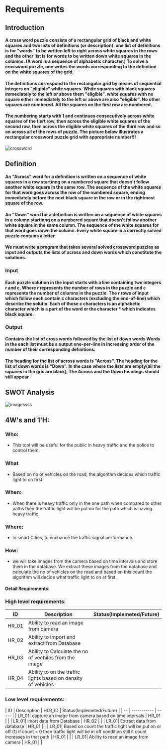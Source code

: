 # Requirements
## Introduction
   ####  A cross word puzzle consists of a rectangular grid of black and white squares and two lists of definitions (or description). one list of definitions is for "words" to be written left to right across white squares in the rows and the other list is for words to be written down white squares in the columns. (A word is a sequence of alphabetic character.) To solve a crossword puzzle, one writes the words corresponding to the definition on the white squares of the grid.
     
  ####  The definitions correspond to the rectangular grid by means of sequential integers on "eligible" white squares. White squares with black squares immediately to the left or above them "eligible". white squares with no square either immediately to the left or above are also "eligible". No other squares are numbered. All the squares on the first row are numbered.
     
 ####   The numbering starts with 1 and continues consecutively across white squares of the fisrt row, then across the eligible white squares of the second row, then across the eligible white squares of the third row and so on across all of the rows of puzzle. The picture below illustrates a rectangular crossword puzzle grid with appropriate number!!!                            
 
 
 ![crossword](https://user-images.githubusercontent.com/39005873/114999951-ef8efe00-9ebf-11eb-875d-45d3db56a7ca.png)


## Definition
   #### An "Across" word for a definition is written on a sequence of white squares in  a row startinng on a numbered square that doesn't follow another white square in the same row. The sequence of the white squares for that word goes across the row of the numbered square, ending immediately before the next black square in the row or in the rightmost square of the row.
   
   #### An "Down" word for a definition is written on a sequence of white squares in  a column startinng on a numbered square that doesn't follow another white square in the same column. The sequence of the white squares for that word goes down the column. Every white square in a correctly solved puzzle contains a letter.
   
   #### We must write a program that takes several solved crossword puzzles as input and outputs the lists of across and down words which constitute the solutions. 
   
### Input

   #### Each puzzle solution in the input starts with a line containing two integers r and c, Where r represents the number of rows in the puzzle and c represents the number of columns in the puzzle. The r rows of input which follow each contain c characters (excluding the end-of-line) which describe the solutio. Each of those c characters is an alphabetic  character which is a part of the word or the character * which indicates black square.
   
### Output

   #### Contains the list of cross words followed by the list of down words  Words in the each list must be a output one-per-line in increasing order of the number of their corresponding definitions.
   #### The heading for the list of across words is "Across". The heading for the list of down words is "Down". In the case where the lists are empty(all the squares in the gris are black), The Across and the Down headings should still appear. 

## SWOT Analysis 
![imagessss](https://user-images.githubusercontent.com/39005873/115014291-c37b7900-9ecf-11eb-9583-bdd2b7d80492.png)

## 4W's and 1'H:

### Who: 
   - This tool will be useful for the public in heavy traffic and the police to control them.
### What
   - Based on no of vehicles on the road, the algorithm decides which traffic light to on first.
### When:
   - When there is heavy traffic only in the one path when compared to other paths then the traffic light will be put on for the path which is having heavy traffic.
### Where:
   - In smart Cities, to enchance the traffic signal performance.
### How:
   - we will take images from the camera based on time intervals and store them in the database. We extract these images from the database and calculate the no of vehicles on the road and based on this count the algorithm will decide what traffic light to on at first.
#### Detail Requirements:
### High level requirements:
   | ID | Description | Status(Implemeted/Future) |
   | -- | ----------- |       -----              |
   | HR_01| Ability to read an image from camera |      |
   | HR_02| Ability to import and extract from Database |      |
   | HR_03| Ability to Calculate the no of vechiles from the image |      |
   | HR_04| Ability to on the traffic lights based on density of vehicles |      |
   
### Low level requirements: 
   | ID | Description | HLR_ID | Status(Implemeted/Future) |
   | -- | ----------- |       -----                        |
   | LR_01| capture an image from camera based on time intervals | HR_01 |        |
   | LR_01| imort data from Database | HR_02 |        |
   | LR_01| Extract data from database | HR_01 |        |
   | LR_01| Based on count the traffic light will be put on or off (1) if count = 0 then traffic light will be in off condition still it count increases in that path | HR_01 |        |
   | LR_01| Ability to read an image from camera | HR_01 |        |
   
   
   
   

